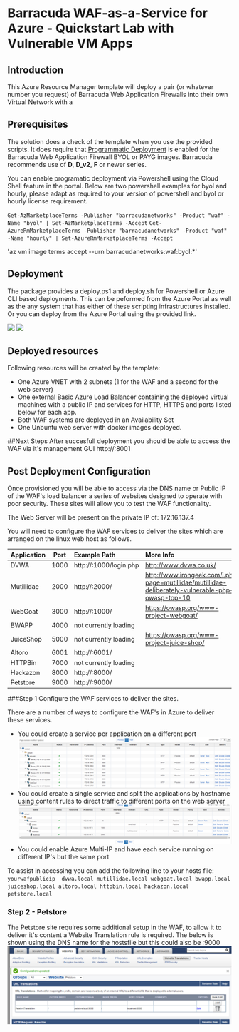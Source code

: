 # Barracuda WAF-as-a-Service for Azure - Quickstart Lab with Vulnerable VM Apps

## Introduction
This Azure Resource Manager template will deploy a pair (or whatever number you request) of Barracuda Web Application Firewalls into their own Virtual Network with a 

## Prerequisites
The solution does a check of the template when you use the provided scripts. It does require that [Programmatic Deployment](https://azure.microsoft.com/en-us/blog/working-with-marketplace-images-on-azure-resource-manager/) is enabled for the Barracuda Web Application Firewall BYOL or PAYG images. Barracuda recommends use of **D**, **D_v2**, **F** or newer series. 

You can enable programatic deployment via Powershell using the Cloud Shell feature in the portal. Below are two powershell examples for byol and hourly, please adapt as required to your version of powershell and byol or hourly license requirement.

`Get-AzMarketplaceTerms -Publisher "barracudanetworks" -Product "waf" -Name "byol" | Set-AzMarketplaceTerms -Accept`
`Get-AzureRmMarketplaceTerms -Publisher "barracudanetworks" -Product "waf" -Name "hourly" | Set-AzureRmMarketplaceTerms -Accept`

'az vm image terms accept --urn barracudanetworks:waf:byol:*'

## Deployment

The package provides a deploy.ps1 and deploy.sh for Powershell or Azure CLI based deployments. This can be peformed from the Azure Portal as well as the any system that has either of these scripting infrastructures installed. Or you can deploy from the Azure Portal using the provided link.

<a href="https://portal.azure.com/#create/Microsoft.Template/uri/https%3A%2F%2Fraw.githubusercontent.com%2Fbarracudanetworks%2Fngf-azure-templates%2Fmaster%2Fcontrib%2FCGF-Quickstart-HA-1NIC-AS-ELB-STD%2Fazuredeploy.json" target="_blank"><img src="http://azuredeploy.net/deploybutton.png"/></a>
<a href="http://armviz.io/#/?load=https%3A%2F%2Fraw.githubusercontent.com%2Fbarracudanetworks%2Fngf-azure-templates%2Fmaster%2Fcontrib%2FCGF-Quickstart-HA-1NIC-AS-ELB-STD%2Fazuredeploy.json" target="_blank">
    <img src="http://armviz.io/visualizebutton.png"/>
</a>

## Deployed resources
Following resources will be created by the template:
- One Azure VNET with 2 subnets (1 for the WAF and a second for the web server)
- One external Basic Azure Load Balancer containing the deployed virtual machines with a public IP and services for HTTP, HTTPS and ports listed below for each app.
- Both WAF systems are deployed in an Availability Set
- One Unbuntu web server with docker images deployed.


##Next Steps
After succesfull deployment you should be able to access the WAF via it's management GUI http://<LBPublicIP>:8001

## Post Deployment Configuration
Once provisioned you will be able to access via the DNS name or Public IP of the WAF's load balancer a series of websites designed to operate with poor security. 
These sites will allow you to test the WAF functionality. 

The Web Server will be present on the private IP of: 172.16.137.4

You will need to configure the WAF services to deliver the sites which are arranged on the linux web host as follows. 


| Application | Port | Example Path| More Info | 
|:------|:--------:|:--------|:--------|
|DVWA| 1000 | http://<publiclbip>:1000/login.php | http://www.dvwa.co.uk/ |
|Mutillidae | 2000 | http://<publiclbip>:2000/ |http://www.irongeek.com/i.php?page=mutillidae/mutillidae-deliberately-vulnerable-php-owasp-top-10 |
|WebGoat | 3000 | http://<publiclbip>:1000/ |https://owasp.org/www-project-webgoat/|
|BWAPP | 4000 | not currently loading | |
|JuiceShop | 5000 | not currently loading | https://owasp.org/www-project-juice-shop/|
|Altoro | 6001 | http://<publiclbip>:6001/ ||	
|HTTPBin | 7000 | not currently loading || 	
|Hackazon | 8000 | http://<publiclbip>:8000/ ||
|Petstore | 9000| http://<publiclbip>:9000/ ||

###Step 1
Configure the WAF services to deliver the sites.

There are a number of ways to configure the WAF's in Azure to deliver these services. 
- You could create a service per application on a different port
	![Network diagram](images/image_waf_differentports.png)
- You could create a single service and split the applications by hostname using content rules to direct traffic to different ports on the web server
	![Network diagram](images/image_waf_contentrules.png)
- You could enable Azure Multi-IP and have each service running on different IP's but the same port


To assist in accessing you can add the following line to your hosts file: 
`
yourwafpublicip  dvwa.local mutillidae.local webgoat.local bwapp.local juiceshop.local altoro.local httpbin.local hackazon.local petstore.local
`

### Step 2 - Petstore
The Petstore site requires some additional setup in the WAF, to allow it to deliver it's content a Website Translation rule is required. The below is shown using the DNS name for the hostsfile but this could also be <publicip>:9000
![Network diagram](images/image_petstore_translation.png)


